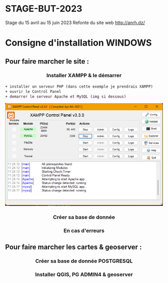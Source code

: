 # STAGE-BUT-2023
Stage du 15 avril au 15 juin 2023
Refonte du site web http://anrh.dz/

# Consigne d'installation WINDOWS

## Pour faire marcher le site :
### <center> **Installer XAMPP & le démarrer** </center>
    + installer un serveur PHP (dans cette exemple je prendrais XAMPP)
    + ouvrir le Control Panel
    + demarrer le serveur Apache et MySQL (img si dessous)
![Ceci est un exemple d’image](./img_readme/xampp_control_panel_active.png)

### <center> **Créer sa base de donnée** </center>


### <center> **En cas d'erreurs** </center>





## Pour faire marcher les cartes & geoserver :
### <center> **Créer sa base de donnée POSTGRESQL** </center>

### <center> **Installer QGIS, PG ADMIN4 & geoserver** </center>